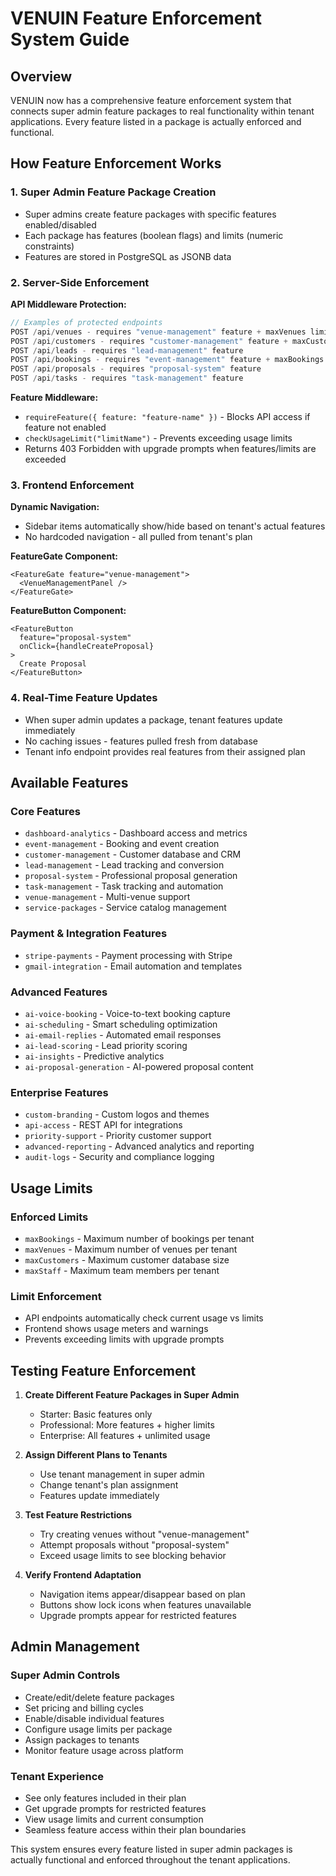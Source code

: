 # VENUIN Feature Enforcement System Guide

## Overview

VENUIN now has a comprehensive feature enforcement system that connects super admin feature packages to real functionality within tenant applications. Every feature listed in a package is actually enforced and functional.

## How Feature Enforcement Works

### 1. Super Admin Feature Package Creation
- Super admins create feature packages with specific features enabled/disabled
- Each package has features (boolean flags) and limits (numeric constraints)
- Features are stored in PostgreSQL as JSONB data

### 2. Server-Side Enforcement
**API Middleware Protection:**
```typescript
// Examples of protected endpoints
POST /api/venues - requires "venue-management" feature + maxVenues limit check
POST /api/customers - requires "customer-management" feature + maxCustomers limit
POST /api/leads - requires "lead-management" feature  
POST /api/bookings - requires "event-management" feature + maxBookings limit
POST /api/proposals - requires "proposal-system" feature
POST /api/tasks - requires "task-management" feature
```

**Feature Middleware:**
- `requireFeature({ feature: "feature-name" })` - Blocks API access if feature not enabled
- `checkUsageLimit("limitName")` - Prevents exceeding usage limits
- Returns 403 Forbidden with upgrade prompts when features/limits are exceeded

### 3. Frontend Enforcement
**Dynamic Navigation:**
- Sidebar items automatically show/hide based on tenant's actual features
- No hardcoded navigation - all pulled from tenant's plan

**FeatureGate Component:**
```tsx
<FeatureGate feature="venue-management">
  <VenueManagementPanel />
</FeatureGate>
```

**FeatureButton Component:**
```tsx
<FeatureButton 
  feature="proposal-system"
  onClick={handleCreateProposal}
>
  Create Proposal
</FeatureButton>
```

### 4. Real-Time Feature Updates
- When super admin updates a package, tenant features update immediately
- No caching issues - features pulled fresh from database
- Tenant info endpoint provides real features from their assigned plan

## Available Features

### Core Features
- `dashboard-analytics` - Dashboard access and metrics
- `event-management` - Booking and event creation
- `customer-management` - Customer database and CRM
- `lead-management` - Lead tracking and conversion
- `proposal-system` - Professional proposal generation
- `task-management` - Task tracking and automation
- `venue-management` - Multi-venue support
- `service-packages` - Service catalog management

### Payment & Integration Features  
- `stripe-payments` - Payment processing with Stripe
- `gmail-integration` - Email automation and templates

### Advanced Features
- `ai-voice-booking` - Voice-to-text booking capture
- `ai-scheduling` - Smart scheduling optimization
- `ai-email-replies` - Automated email responses
- `ai-lead-scoring` - Lead priority scoring
- `ai-insights` - Predictive analytics
- `ai-proposal-generation` - AI-powered proposal content

### Enterprise Features
- `custom-branding` - Custom logos and themes
- `api-access` - REST API for integrations
- `priority-support` - Priority customer support
- `advanced-reporting` - Advanced analytics and reporting
- `audit-logs` - Security and compliance logging

## Usage Limits

### Enforced Limits
- `maxBookings` - Maximum number of bookings per tenant
- `maxVenues` - Maximum number of venues per tenant  
- `maxCustomers` - Maximum customer database size
- `maxStaff` - Maximum team members per tenant

### Limit Enforcement
- API endpoints automatically check current usage vs limits
- Frontend shows usage meters and warnings
- Prevents exceeding limits with upgrade prompts

## Testing Feature Enforcement

1. **Create Different Feature Packages in Super Admin**
   - Starter: Basic features only
   - Professional: More features + higher limits  
   - Enterprise: All features + unlimited usage

2. **Assign Different Plans to Tenants**
   - Use tenant management in super admin
   - Change tenant's plan assignment
   - Features update immediately

3. **Test Feature Restrictions**
   - Try creating venues without "venue-management"
   - Attempt proposals without "proposal-system"  
   - Exceed usage limits to see blocking behavior

4. **Verify Frontend Adaptation**
   - Navigation items appear/disappear based on plan
   - Buttons show lock icons when features unavailable
   - Upgrade prompts appear for restricted features

## Admin Management

### Super Admin Controls
- Create/edit/delete feature packages
- Set pricing and billing cycles
- Enable/disable individual features
- Configure usage limits per package
- Assign packages to tenants
- Monitor feature usage across platform

### Tenant Experience  
- See only features included in their plan
- Get upgrade prompts for restricted features
- View usage limits and current consumption
- Seamless feature access within their plan boundaries

This system ensures every feature listed in super admin packages is actually functional and enforced throughout the tenant applications.